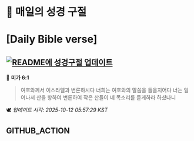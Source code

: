 # 🙏 매일의 성경 구절
# [Daily Bible verse]
## [![README에 성경구절 업데이트](https://github.com/DONGSUKA/first_test/actions/workflows/update-readme-bible.yml/badge.svg)](https://github.com/DONGSUKA/first_test/actions/workflows/update-readme-bible.yml)
<!-- START_BIBLE_VERSE -->
📖 **미가 6:1**
> 여호와께서 이스라엘과 변론하시다 너희는 여호와의 말씀을 들을지어다 너는 일어나서 산을 향하여 변론하여 작은 산들이 네 목소리를 듣게하라 하셨나니

🕊️ _업데이트 시각: 2025-10-12 05:57:29 KST_
  <!-- END_BIBLE_VERSE -->
## GITHUB_ACTION
